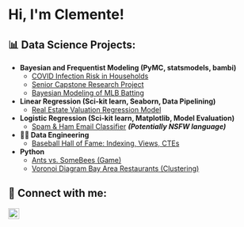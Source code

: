 <h1>Hi, I'm Clemente!</h1>

<h2>📊 Data Science Projects:</h2>

- <b>Bayesian and Frequentist Modeling (PyMC, statsmodels, bambi)</b>
  - [COVID Infection Risk in Households](https://github.com/clementeramos/COVID-Infection-Risk-in-Households) 
  - [Senior Capstone Research Project](https://github.com/clementeramos/Predicting-CA-Electricity-Demand)
  - [Bayesian Modeling of MLB Batting](https://github.com/clementeramos/Bayesian-Modeling-of-MLB-Batting-Averages)
- <b>Linear Regression (Sci-kit learn, Seaborn, Data Pipelining)</b>
  - [Real Estate Valuation Regression Model](https://github.com/clementeramos/LABURLΩΩz)
- <b>Logistic Regression (Sci-kit learn, Matplotlib, Model Evaluation)</b>
  - [Spam & Ham Email Classifier](https://github.com/clementeramos/LABURL) <b><i>(Potentially NSFW language)</b></i>
- <b>👨‍💻 Data Engineering</b>
  - [Baseball Hall of Fame: Indexing, Views, CTEs](https://github.com/clementeramos/LABURL)
- <b>Python</b>
  - [Ants vs. SomeBees (Game)](https://github.com/clementeramos/LABURL)
  - [Voronoi Diagram Bay Area Restaurants (Clustering)](https://github.com/clementeramos/LABURL)
 
<h2> 🤳 Connect with me:</h2>

[<img align="left" alt="Clemente Ramos | LinkedIn" width="22px" src="https://cdn.jsdelivr.net/npm/simple-icons@v3/icons/linkedin.svg" />][linkedin]

[linkedin]: https://www.linkedin.com/in/cramos18/

<!--
**joshmadakor1/joshmadakor1** is a ✨ _special_ ✨ repository because its `README.md` (this file) appears on your GitHub profile.

Here are some ideas to get you started:

- 🔭 I’m currently working on ...
- 🌱 I’m currently learning ...
- 👯 I’m looking to collxc    E ewsdrydx6 ftA 2BQ[](url)aborate on ...
- 🤔 I’m looking for help with ...
- 💬 Ask me about ...
- 📫 How to reach me: ...
- 😄 Pronouns: ...
- ⚡ Fun fact: ...
-->
